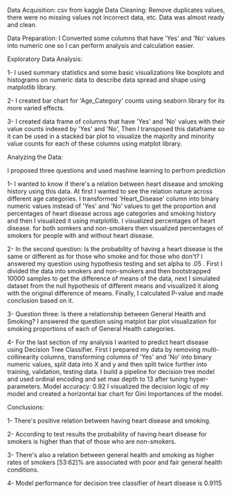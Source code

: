 Data Acquisition: csv from kaggle 
Data Cleaning: Remove duplicates values, there were no missing values not incorrect data, etc. Data was almost ready and clean.

Data Preparation: I Converted some columns that have 'Yes' and 'No' values into numeric one so I can perform analysis and calculation easier.

Exploratory Data Analysis: 

1- I used summary statistics and some basic visualizations like boxplots and histograms on numeric data to describe data spread and shape using matplotlib library. 

2- I created bar chart for 'Age_Category' counts using seaborn library for its more varied effects. 

3- I created data frame of columns that have 'Yes' and 'No' values with their value counts indexed by 'Yes' and 'No', Then I transposed this dataframe so it can be used in a stacked bar plot to visualize the majority and minority value counts for each of these columns using matplot library. 

Analyzing the Data:

I proposed three questions and used mashine learning to perfrom prediction

1- I wanted to know if there's a relation between heart disease and smoking history using this data. At first I wanted to see the relation nature across different age categories. I transformed 'Heart_Disease' column into binary numeric values instead of 'Yes' and 'No' values to get the proportion and percentages of heart disease across age categories and smoking history and then I visualized it using matplotlib. I visualized percentages of heart disease. for both somkers and non-smokers then visualized percentages of smokers for people with and without heart disease.

2- In the second question:  Is the probability of having a heart disease is the same or different as for those who smoke and for those who don't? I answered my question using hypothesis testing and set alpha to .05 .
First I divided the data into smokers and non-smokers and then bootstrapped 10000 samples to get the difference of means of the data, next I simulated dataset from the null hypothesis of different means and visualized it along with the original difference of means. Finally, I calculated P-value and made conclusion based on it.

3- Question three: Is there a relationship between General Health and Smoking?
I answered the question using matplot bar plot visualization for smoking proportions of each of General Health categories.

4- For the last section of my analysis I wanted to predict heart disease using Decision Tree Classifier. First I prepared my data by removing multi-collinearity columns, transforming columns of 'Yes' and 'No' into binary numeric values, split data into X and y and then split twice further into training, validation, testing data. I build a pipeline for decision tree model and used ordinal encoding and set max depth to 13 after tuning hyper-parameters. 
Model accuracy: 0.92
I visualized the decision logic of my model and created a horizontal bar chart for Gini Importances of the model.

Conclusions: 

1- There's positive relation between having heart disease and smoking.

2- According to test results the probability of having heart disease for smokers is higher than that of those who are non-smokers.

3- There's also a relation between general health and smoking as higher rates of smokers [53:62]% are associated with poor and fair general health conditions.

4- Model performance for decision tree classifier of heart disease is 0.9115 


